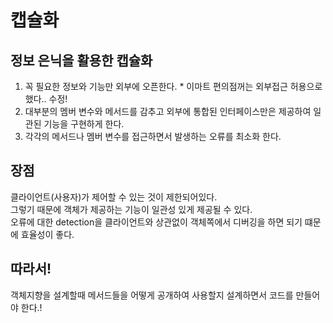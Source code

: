 캡슐화
=================
정보 은닉을 활용한 캡슐화
-------------------
1. 꼭 필요한 정보와 기능만 외부에 오픈한다. * 이마트 편의점꺼는 외부접근 허용으로 했다.. 수정!
2. 대부분의 멤버 변수와 메서드를 감추고 외부에 통합된 인터페이스만은 제공하여 일관된 기능을 구현하게 한다.
3. 각각의 메서드나 멤버 변수를 접근하면서 발생하는 오류를 최소화 한다.

장점
--------------
클라이언트(사용자)가 제어할 수 있는 것이 제한되어있다.  
그렇기 때문에 객체가 제공하는 기능이 일관성 있게 제공될 수 있다.  
오류에 대한 detection을 클라이언트와 상관없이 객체쪽에서 디버깅을 하면 되기 떄문에 효율성이 좋다.  


따라서!
-------
객체지향을 설계할때 메서드들을 어떻게 공개하여 사용할지 설계하면서 코드를 만들어야 한다.!  